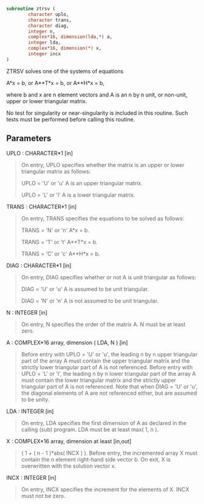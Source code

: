 ```fortran
subroutine ztrsv (
        character uplo,
        character trans,
        character diag,
        integer n,
        complex*16, dimension(lda,*) a,
        integer lda,
        complex*16, dimension(*) x,
        integer incx
)
```

ZTRSV  solves one of the systems of equations

A\*x = b,   or   A\*\*T\*x = b,   or   A\*\*H\*x = b,

where b and x are n element vectors and A is an n by n unit, or
non-unit, upper or lower triangular matrix.

No test for singularity or near-singularity is included in this
routine. Such tests must be performed before calling this routine.

## Parameters
UPLO : CHARACTER\*1 [in]
> On entry, UPLO specifies whether the matrix is an upper or
> lower triangular matrix as follows:
> 
> UPLO = 'U' or 'u'   A is an upper triangular matrix.
> 
> UPLO = 'L' or 'l'   A is a lower triangular matrix.

TRANS : CHARACTER\*1 [in]
> On entry, TRANS specifies the equations to be solved as
> follows:
> 
> TRANS = 'N' or 'n'   A\*x = b.
> 
> TRANS = 'T' or 't'   A\*\*T\*x = b.
> 
> TRANS = 'C' or 'c'   A\*\*H\*x = b.

DIAG : CHARACTER\*1 [in]
> On entry, DIAG specifies whether or not A is unit
> triangular as follows:
> 
> DIAG = 'U' or 'u'   A is assumed to be unit triangular.
> 
> DIAG = 'N' or 'n'   A is not assumed to be unit
> triangular.

N : INTEGER [in]
> On entry, N specifies the order of the matrix A.
> N must be at least zero.

A : COMPLEX\*16 array, dimension ( LDA, N ) [in]
> Before entry with  UPLO = 'U' or 'u', the leading n by n
> upper triangular part of the array A must contain the upper
> triangular matrix and the strictly lower triangular part of
> A is not referenced.
> Before entry with UPLO = 'L' or 'l', the leading n by n
> lower triangular part of the array A must contain the lower
> triangular matrix and the strictly upper triangular part of
> A is not referenced.
> Note that when  DIAG = 'U' or 'u', the diagonal elements of
> A are not referenced either, but are assumed to be unity.

LDA : INTEGER [in]
> On entry, LDA specifies the first dimension of A as declared
> in the calling (sub) program. LDA must be at least
> max( 1, n ).

X : COMPLEX\*16 array, dimension at least [in,out]
> ( 1 + ( n - 1 )\*abs( INCX ) ).
> Before entry, the incremented array X must contain the n
> element right-hand side vector b. On exit, X is overwritten
> with the solution vector x.

INCX : INTEGER [in]
> On entry, INCX specifies the increment for the elements of
> X. INCX must not be zero.

